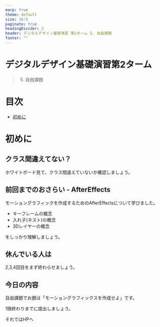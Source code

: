 ```yaml
---
marp: true
theme: default
size: 16:9
paginate: true
headingDivider: 2
header: デジタルデザイン基礎演習 第2ターム 5. 自由課題
footer: ""
---
```


# デジタルデザイン基礎演習第2ターム <!-- omit in toc -->
> 5. 自由課題

# 目次<!-- omit in toc -->

- [初めに](#初めに)

# 初めに

## クラス間違えてない？<!-- omit in toc -->
ホワイトボード見て、クラス間違えていないか確認しましょう。

## 前回までのおさらい - AfterEffects<!-- omit in toc -->
モーショングラフィックを作成するためのAfterEffectsについて学びました。
- キーフレームの概念
- 入れ子(ネスト)の概念
- 3Dレイヤーの概念

をしっかり理解しましょう。

## 休んでいる人は<!-- omit in toc -->
2,3,4回目をまず終わらせましょう。


## 今日の内容<!-- omit in toc -->
自由課題でお題は「モーショングラフィックスを作成せよ」です。

1限終わりまでに提出しましょう。

それではHPへ



